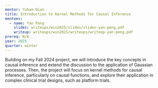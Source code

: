 ```yaml
---
mentor: Yuhan Qian
title: Introduction to Kernel Methods for Causal Inference
mentees:
  - name: Yan Peng
    slides: writeups/win2025/slides/slides-yan-peng.pdf
    writeup: writeups/win2025/writeups/writeup-yan-peng.pdf
prereq: N/A
year: 2025
quarter: winter
---
```


Building on my Fall 2024 project, we will introduce the key concepts in causal inference and extend the discussion to the application of Gaussian processes. Then, the project will focus on kernel methods for causal inference, particularly on causal functions, and explore their application in complex clinical trial designs, such as platform trials.